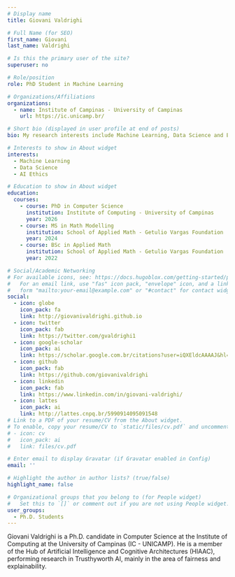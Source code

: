 ```yaml
---
# Display name
title: Giovani Valdrighi

# Full Name (for SEO)
first_name: Giovani
last_name: Valdrighi

# Is this the primary user of the site?
superuser: no

# Role/position
role: PhD Student in Machine Learning

# Organizations/Affiliations
organizations:
  - name: Institute of Campinas - University of Campinas
    url: https://ic.unicamp.br/

# Short bio (displayed in user profile at end of posts)
bio: My research interests include Machine Learning, Data Science and Ethical AI.

# Interests to show in About widget
interests:
  - Machine Learning
  - Data Science
  - AI Ethics

# Education to show in About widget
education:
  courses:
    - course: PhD in Computer Science
      institution: Institute of Computing - University of Campinas
      year: 2026
    - course: MS in Math Modelling
      institution: School of Applied Math - Getulio Vargas Foundation
      year: 2024
    - course: BSc in Applied Math
      institution: School of Applied Math - Getulio Vargas Foundation
      year: 2022

# Social/Academic Networking
# For available icons, see: https://docs.hugoblox.com/getting-started/page-builder/#icons
#   For an email link, use "fas" icon pack, "envelope" icon, and a link in the
#   form "mailto:your-email@example.com" or "#contact" for contact widget.
social:
  - icon: globe
    icon_pack: fa
    link: http://giovanivaldrighi.github.io
  - icon: twitter
    icon_pack: fab
    link: https://twitter.com/gvaldrighi1
  - icon: google-scholar
    icon_pack: ai
    link: https://scholar.google.com.br/citations?user=iQXEldcAAAAJ&hl=pt-BR
  - icon: github
    icon_pack: fab
    link: https://github.com/giovanivaldrighi
  - icon: linkedin
    icon_pack: fab
    link: https://www.linkedin.com/in/giovani-valdrighi/
  - icon: lattes
    icon_pack: ai
    link: http://lattes.cnpq.br/5990914095091548
# Link to a PDF of your resume/CV from the About widget.
# To enable, copy your resume/CV to `static/files/cv.pdf` and uncomment the lines below.
# - icon: cv
#   icon_pack: ai
#   link: files/cv.pdf

# Enter email to display Gravatar (if Gravatar enabled in Config)
email: ''

# Highlight the author in author lists? (true/false)
highlight_name: false

# Organizational groups that you belong to (for People widget)
#   Set this to `[]` or comment out if you are not using People widget.
user_groups:
  - Ph.D. Students
---
```


Giovani Valdrighi is a Ph.D. candidate in Computer Science at the Institute of Computing at the University of Campinas (IC - UNICAMP). He is a member of the Hub of Artificial Intelligence and Cognitive Architectures (HIAAC), performing research in Trusthyworth AI, mainly in the area of fairness and explainability.
